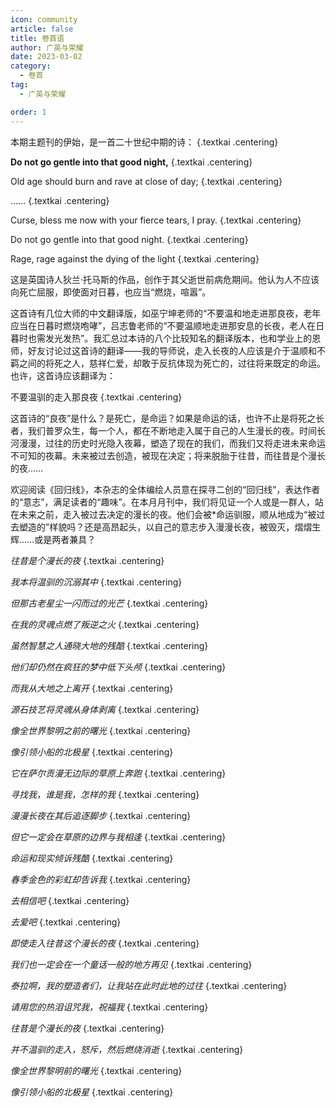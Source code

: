 ```yaml
---
icon: community
article: false
title: 卷首语
author: 广英与荣耀
date: 2023-03-02
category:
  - 卷首
tag:
  - 广英与荣耀

order: 1
---
```


本期主题刊的伊始，是一首二十世纪中期的诗： {.textkai .centering}

**Do not go gentle into that good night,** {.textkai .centering}

<!-- more -->

Old age should burn and rave at close of day; {.textkai .centering}

…… {.textkai .centering}

Curse, bless me now with your fierce tears, I pray. {.textkai .centering}

Do not go gentle into that good night. {.textkai .centering}

Rage, rage against the dying of the light {.textkai .centering}

这是英国诗人狄兰·托马斯的作品，创作于其父逝世前病危期间。他认为人不应该向死亡屈服，即使面对日暮，也应当“燃烧，喧嚣”。

这首诗有几位大师的中文翻译版，如巫宁坤老师的“不要温和地走进那良夜，老年应当在日暮时燃烧咆哮”，吕志鲁老师的“不要温顺地走进那安息的长夜，老人在日暮时也需发光发热”。我汇总过本诗的八个比较知名的翻译版本，也和学业上的恩师，好友讨论过这首诗的翻译——我的导师说，走入长夜的人应该是介于温顺和不羁之间的将死之人，慈祥仁爱，却敢于反抗体现为死亡的，过往将来既定的命运。也许，这首诗应该翻译为：

不要温驯的走入那良夜 {.textkai .centering}

这首诗的“良夜”是什么？是死亡，是命运？如果是命运的话，也许不止是将死之长者，我们普罗众生，每一个人，都在不断地走入属于自己的人生漫长的夜。时间长河漫漫，过往的历史时光隐入夜幕，塑造了现在的我们，而我们又将走进未来命运不可知的夜幕。未来被过去创造，被现在决定；将来脱胎于往昔，而往昔是个漫长的夜……

欢迎阅读《回归线》，本杂志的全体编绘人员意在探寻二创的“回归线”，表达作者的“意志”，满足读者的“趣味”。在本月月刊中，我们将见证一个人或是一群人，站在未来之前，走入被过去决定的漫长的夜。他们会被*命运驯服，顺从地成为“被过去塑造的”样貌吗？还是高昂起头，以自己的意志步入漫漫长夜，被毁灭，熠熠生辉……或是两者兼具？

*往昔是个漫长的夜* {.textkai .centering}

*我本将温驯的沉溺其中* {.textkai .centering}

*但那古老星尘一闪而过的光芒* {.textkai .centering}

*在我的灵魂点燃了叛逆之火* {.textkai .centering}

*虽然智慧之人通晓大地的残酷* {.textkai .centering}

*他们却仍然在疯狂的梦中低下头颅* {.textkai .centering}

*而我从大地之上离开* {.textkai .centering}

*源石技艺将灵魂从身体剥离* {.textkai .centering}

*像全世界黎明之前的曙光* {.textkai .centering}

*像引领小船的北极星* {.textkai .centering}

*它在萨尔贡漫无边际的草原上奔跑* {.textkai .centering}

*寻找我，谁是我，怎样的我* {.textkai .centering}

*漫漫长夜在其后追逐脚步* {.textkai .centering}

*但它一定会在草原的边界与我相逢* {.textkai .centering}

*命运和现实倾诉残酷* {.textkai .centering}

*春季金色的彩虹却告诉我* {.textkai .centering}

*去相信吧* {.textkai .centering}

*去爱吧* {.textkai .centering}

*即使走入往昔这个漫长的夜* {.textkai .centering}

*我们也一定会在一个童话一般的地方再见* {.textkai .centering}

*泰拉啊，我的塑造者们，让我站在此时此地的过往* {.textkai .centering}

*请用您的热泪诅咒我，祝福我* {.textkai .centering}

*往昔是个漫长的夜* {.textkai .centering}

*并不温驯的走入，怒斥，然后燃烧消逝* {.textkai .centering}

*像全世界黎明前的曙光* {.textkai .centering}

*像引领小船的北极星* {.textkai .centering}<eod />